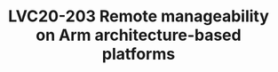 ---
categories:
- lvc20
description: A satellite management controller (MC) on a server platform interfaces
  with a Baseboard Management Controller (BMC) enabling the platform to be remotely
  managed and monitored. The communication between the satellite MC and the BMC use
  protocols defined by DMTF PMCI working group and includes the PLDM and MCTP protocols.<br><br>This
  presentation talks about the integration of OpenBMC project’s PLDM and MCTP libraries
  on Arm’s Neoverse Reference Design platforms to allow the interfacing of this platform
  with a BMC. The Neoverse Reference Design platform includes a satellite management
  controller and these libraries execute as firmware extensions on this controller.
  This firmware stack processes PLDM requests, reads the Platform Data Records (PDR)
  on the platform, encodes this information as a PLDM response and returns it to the
  BMC. A PLDM message loop-back mechanism is used to simplify the validation of message
  generation and response. This enables the MC to handle RAS error logging, monitoring
  and control and remote debug communication with the BMC. Key takeaways for the audience
  include introduction to PMCI defined messaging between MC and BMC and details of
  integration and usage of PLDM/MCTP libraries on MC of the Neoverse reference design
  platform.
image: /assets/images/featured-images/lvc20/LVC20-203.png
session_id: LVC20-203
session_room: '[Track 3] DataCenter'
session_slot:
  end_time: 2020-09-23 09:10
  start_time: 2020-09-23 08:45
session_speakers:
- speaker_bio: Prabin is a Software Engineer in the Open Source Software group at
    Arm. He works on platform software development for Arm&#39;s Neoverse enterprise
    reference platforms. His main focus is on enabling remote manageability for Arm&#39;s
    Neoverse reference design platform and firmware development.
  speaker_company: ''
  speaker_image: http://avatars.sched.co/c/28/11406049/avatar.jpg.320x320px.jpg?5bd
  speaker_name: Prabin CA
  speaker_position: Arm, Software Engineer
  speaker_role: speaker
session_track: Data Center
tag: session
tags: Data Center
title: LVC20-203 Remote manageability on Arm architecture-based platforms
---